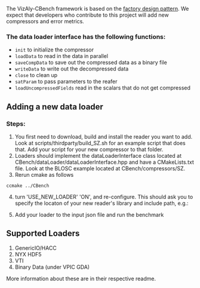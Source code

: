 The VizAly-CBench framework is based on the [factory design pattern](https://www.tutorialspoint.com/design_pattern/factory_pattern.htm). 
We expect that developers who contribute to this project will add new compressors and error metrics. 

### The data loader interface has the following functions:
* ``init`` to initialize the compressor
* ``loadData`` to read in the data in parallel
* ``saveCompData`` to save out the compressed data as a binary file
* ``writeData`` to write out the decompressed data
* ``close`` to clean up
* ``satParam`` to pass parameters to the reafer
* ``loadUncompressedFields`` read in the scalars that do not get compressed



## Adding a new data loader
### Steps:
1. You first need to download, build and install the reader you want to add. Look at scripts/thirdparty/build_SZ.sh for an example script that does that. Add your script for your new compressor to that folder. 
2. Loaders should implement the dataLoaderInterface class located at CBench/dataLoader/dataLoaderInterface.hpp and have a CMakeLists.txt file. Look at the BLOSC example located at CBench/compressors/SZ.
3. Rerun cmake as follows 

```
ccmake ../CBench
```

4. turn 'USE_NEW_LOADER' 'ON', and re-configure. This should ask you to specify the locaton of your new reader's library and include path, e.g.:

5. Add your loader to the input json file and run the benchmark



## Supported Loaders
1. GenericIO/HACC
2. NYX HDF5
3. VTI
4. Binary Data (under VPIC GDA)

More information about these are in their respective readme.